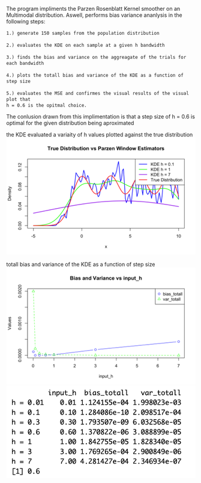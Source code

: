   The program impliments the Parzen Rosenblatt Kernel smoother on an Multimodal distribution. 
  Aswell, performs bias variance ananlysis in the following steps:
  
    1.) generate 150 samples from the population distribution 
    
    2.) evaluates the KDE on each sample at a given h bandwidth 
    
    3.) finds the bias and variance on the aggreagate of the trials for each bandwidth 
    
    4.) plots the totall bias and variance of the KDE as a function of step size 
    
    5.) evaluates the MSE and confirmes the visual results of the visual plot that 
    h = 0.6 is the opitmal choice. 

  The conlusion drawn from this implimentation is that a step size of h = 0.6 is optimal 
  for the given distribution being aproximated

  the KDE evaluated a variaity of h values plotted against the true distribution 
![alt text](https://github.com/Jacob-J-Richards/R_Parzen-Rosenblatt-KDE-with-optimal-bandwidth-analysis-/blob/main/better.png)

  totall bias and variance of the KDE as a function of step size 
![alt text](https://github.com/Jacob-J-Richards/R_Parzen-Rosenblatt-KDE-with-optimal-bandwidth-analysis-/blob/main/better2.png)
![alt text](https://github.com/Jacob-J-Richards/R_Parzen-Rosenblatt-KDE-with-optimal-bandwidth-analysis-/blob/main/better3.png)

